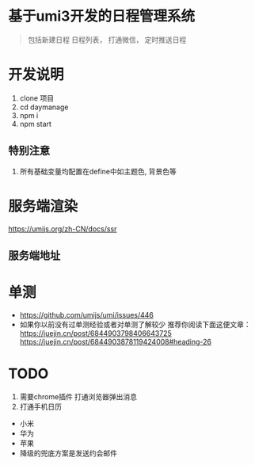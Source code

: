 # 基于umi3开发的日程管理系统
> 包括新建日程 日程列表， 打通微信， 定时推送日程

# 开发说明
1. clone 项目
2. cd daymanage
3. npm i
4. npm start

## 特别注意
1. 所有基础变量均配置在define中如主题色, 背景色等


# 服务端渲染
https://umijs.org/zh-CN/docs/ssr

## 服务端地址


# 单测
- https://github.com/umijs/umi/issues/446
- 如果你以前没有过单测经验或者对单测了解较少 推荐你阅读下面这便文章：
https://juejin.cn/post/6844903798406643725
https://juejin.cn/post/6844903878119424008#heading-26


# TODO
1. 需要chrome插件 打通浏览器弹出消息
2. 打通手机日历 
  - 小米
  - 华为
  - 苹果
  - 降级的兜底方案是发送约会邮件






